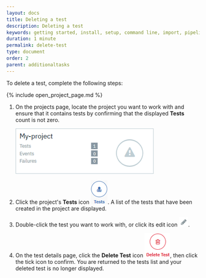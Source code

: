 ```yaml
---
layout: docs
title: Deleting a test
description: Deleting a test
keywords: getting started, install, setup, command line, import, pipeline, update, samples, help
duration: 1 minute
permalink: delete-test
type: document
order: 2
parent: additionaltasks
---
```


To delete a test, complete the following steps:  
  
{% include open_project_page.md %}  
  
1. On the projects page, locate the project you want to work with and ensure that it contains tests by confirming that the displayed **Tests** count is not zero.
  
    ![Image of project showing test count](./images/test-count.png)  
  
1. Click the project's **Tests** icon ![Image of project tests icon](./images/icon-tests.png). A list of the tests that have been created in the project are displayed.   
  
1. Double-click the test you want to work with, or click its edit icon ![Image of edit icon](./images/icon-edit.png).  
  
1. On the test details page, click the **Delete Test** icon ![Image of Delete Test icon icon](./images/icon-delete-test.png), then click the tick icon to confirm. You are returned to the tests list and your deleted test is no longer displayed.
